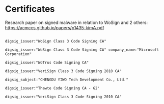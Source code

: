 # Certificates

Research paper on signed malware in relation to WoSign and 2 others:
https://acmccs.github.io/papers/p1435-kimA.pdf


##

`digsig_issuer:"WoSign Class 3 Code Signing CA"`

`digsig_issuer:"WoSign Class 3 Code Signing CA" company_name:"Microsoft Corporation"`

`digsig_issuer:"WoTrus Code Signing CA"`

`digsig_issuer:"VeriSign Class 3 Code Signing 2010 CA"`

`digsig_subject:"CHENGDU YIWO Tech Development Co., Ltd."`

`digsig_issuer:"Thawte Code Signing CA - G2"`

`digsig_issuer:"VeriSign Class 3 Code Signing 2010 CA"`
